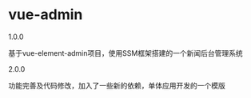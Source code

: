 # vue-admin
1.0.0

基于vue-element-admin项目，使用SSM框架搭建的一个新闻后台管理系统



2.0.0

功能完善及代码修改，加入了一些新的依赖，单体应用开发的一个模版